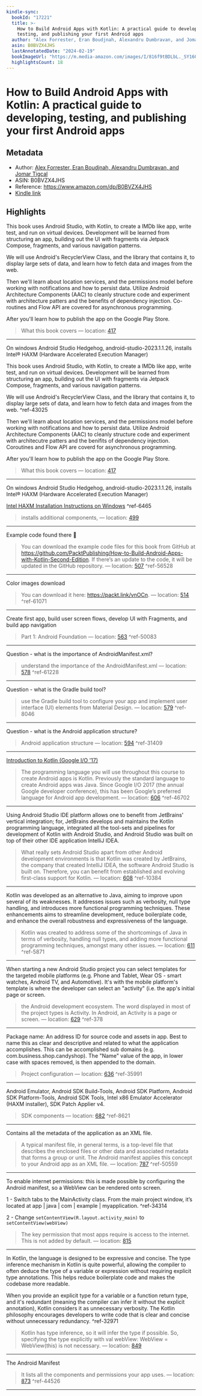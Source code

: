 ```yaml
---
kindle-sync:
  bookId: "17221"
  title: >-
    How to Build Android Apps with Kotlin: A practical guide to developing,
    testing, and publishing your first Android apps
  author: "Alex Forrester, Eran Boudjnah, Alexandru Dumbravan, and Jomar Tigcal"
  asin: B0BVZX4JHS
  lastAnnotatedDate: "2024-02-19"
  bookImageUrl: "https://m.media-amazon.com/images/I/816f9tBDLbL._SY160.jpg"
  highlightsCount: 18
---
```


# How to Build Android Apps with Kotlin: A practical guide to developing, testing, and publishing your first Android apps

## Metadata

- Author: [Alex Forrester, Eran Boudjnah, Alexandru Dumbravan, and Jomar Tigcal](https://www.amazon.comundefined)
- ASIN: B0BVZX4JHS
- Reference: <https://www.amazon.com/dp/B0BVZX4JHS>
- [Kindle link](kindle://book?action=open&asin=B0BVZX4JHS)

## Highlights

This book uses Android Studio, with Kotlin, to create a IMDb like app, write test, and run on virtual devices. Development will be learned from structuring an app, building out the UI with fragments via Jetpack Compose, fragments, and various navigation patterns.

We will use Android's RecyclerView Class, and the library that contains it, to display large sets of data, and learn how to fetch data and images from the web.

Then we'll learn about location services, and the permissions model before working with notifications and how to persist data. Utilize Android Architecture Components (AAC) to cleanly structure code and experiment with architecture patters and the benefits of dependency injection. Co-routines and Flow API are covered for asynchronous programming.

After you'll learn how to publish the app on the Google Play Store.

> What this book covers — location: [417](kindle://book?action=open&asin=B0BVZX4JHS&location=417)

---

On windows Android Studio Hedgehog, android-studio-2023.1.1.26, installs Intel® HAXM (Hardware Accelerated Execution Manager)

This book uses Android Studio, with Kotlin, to create a IMDb like app, write test, and run on virtual devices. Development will be learned from structuring an app, building out the UI with fragments via Jetpack Compose, fragments, and various navigation patterns.

We will use Android's RecyclerView Class, and the library that contains it, to display large sets of data, and learn how to fetch data and images from the web. ^ref-43025

Then we'll learn about location services, and the permissions model before working with notifications and how to persist data. Utilize Android Architecture Components (AAC) to cleanly structure code and experiment with architecutre patters and the benifits of dependency injection. Coroutines and Flow API are coverd for asynchronous programming.

After you'll learn how to publish the app on the Google Play Store.

> What this book covers — location: [417](kindle://book?action=open&asin=B0BVZX4JHS&location=417)

---

On windows Android Studio Hedgehog, android-studio-2023.1.1.26, installs Intel® HAXM (Hardware Accelerated Execution Manager)

[Intel HAXM Installation Instructions on Windows](https://github.com/intel/haxm/wiki/Installation-Instructions-on-Windows) ^ref-6465

> installs additional components, — location: [499](kindle://book?action=open&asin=B0BVZX4JHS&location=499)

---

Example code found there 🙂

> You can download the example code files for this book from GitHub at <https://github.com/PacktPublishing/How-to-Build-Android-Apps-with-Kotlin-Second-Edition>. If there’s an update to the code, it will be updated in the GitHub repository. — location: [507](kindle://book?action=open&asin=B0BVZX4JHS&location=507) ^ref-56528

---

Color images download

> You can download it here: <https://packt.link/vnOCn>. — location: [514](kindle://book?action=open&asin=B0BVZX4JHS&location=514) ^ref-61071

---

Create first app, build user screen flows, develop UI with Fragments, and build app navigation

> Part 1: Android Foundation — location: [563](kindle://book?action=open&asin=B0BVZX4JHS&location=563) ^ref-50083

---

Question - what is the importance of AndroidManifest.xml?

> understand the importance of the AndroidManifest.xml — location: [578](kindle://book?action=open&asin=B0BVZX4JHS&location=578) ^ref-61228

---

Question - what is the Gradle build tool?

> use the Gradle build tool to configure your app and implement user interface (UI) elements from Material Design. — location: [579](kindle://book?action=open&asin=B0BVZX4JHS&location=579) ^ref-8046

---

Question - what is the Android application structure?

> Android application structure — location: [594](kindle://book?action=open&asin=B0BVZX4JHS&location=594) ^ref-31409

---

[Introduction to Kotlin (Google I/O '17)](https://www.youtube.com/watch?v=X1RVYt2QKQE&ab_channel=AndroidDevelopers)

> The programming language you will use throughout this course to create Android apps is Kotlin. Previously the standard language to create Android apps was Java. Since Google I/O 2017 (the annual Google developer conference), this has been Google’s preferred language for Android app development. — location: [606](kindle://book?action=open&asin=B0BVZX4JHS&location=606) ^ref-46702

---

Using Android Studio IDE platform allows one to benefit from JetBrains' vertical integration; for, JetBrains develops and maintains the Kotlin programming language, integrated all the tool-sets and pipelines for development of Kotlin with Android Studio, and Android Studio was built on top of their other IDE application IntelliJ IDEA.

> What really sets Android Studio apart from other Android development environments is that Kotlin was created by JetBrains, the company that created IntelliJ IDEA, the software Android Studio is built on. Therefore, you can benefit from established and evolving first-class support for Kotlin. — location: [608](kindle://book?action=open&asin=B0BVZX4JHS&location=608) ^ref-10384

---

Kotlin was developed as an alternative to Java, aiming to improve upon several of its weaknesses. It addresses issues such as verbosity, null type handling, and introduces more functional programming techniques. These enhancements aims to streamline development, reduce boilerplate code, and enhance the overall robustness and expressiveness of the language.

> Kotlin was created to address some of the shortcomings of Java in terms of verbosity, handling null types, and adding more functional programming techniques, amongst many other issues. — location: [611](kindle://book?action=open&asin=B0BVZX4JHS&location=611) ^ref-5871

---

When starting a new Android Studio project you can select templates for the targeted mobile platforms (e.g. Phone and Tablet, Wear OS - smart watches, Android TV, and Automotive). It's with the mobile platform's template is where the developer can select an "activity" (i.e. the app's initial page or screen.

> the Android development ecosystem. The word displayed in most of the project types is Activity. In Android, an Activity is a page or screen. — location: [629](kindle://book?action=open&asin=B0BVZX4JHS&location=629) ^ref-378

---

Package name: An address ID for source code and assets in app. Best to name this as clear and descriptive and related to what the application accomplishes. This can be accomplished sub domains (e.g. com.business.shop.candyshop). The "Name" value of the app, in lower case with spaces removed, is then appended to the domain.

> Project configuration — location: [636](kindle://book?action=open&asin=B0BVZX4JHS&location=636) ^ref-35991

---

Android Emulator, Android SDK Build-Tools, Android SDK Platform, Android SDK Platform-Tools, Android SDK Tools, Intel x86 Emulator Accelerator (HAXM installer), SDK Patch Applier v4.

> SDK components — location: [682](kindle://book?action=open&asin=B0BVZX4JHS&location=682) ^ref-8621

---

Contains all the metadata of the application as an XML file.

> A typical manifest file, in general terms, is a top-level file that describes the enclosed files or other data and associated metadata that forms a group or unit. The Android manifest applies this concept to your Android app as an XML file. — location: [787](kindle://book?action=open&asin=B0BVZX4JHS&location=787) ^ref-50559

---

To enable internet permissions: this is made possible by configuring the Android manifest, so a WebView can be rendered onto screen.

1 - Switch tabs to the MainActivity class. From the main project window, it’s located at app | java | com | example | myapplication. ^ref-34314

2 - Change `setContentView(R.layout.activity_main)` to `setContentView(webView)`

> The key permission that most apps require is access to the internet. This is not added by default. — location: [815](kindle://book?action=open&asin=B0BVZX4JHS&location=815)

---

In Kotlin, the language is designed to be expressive and concise. The type inference mechanism in Kotlin is quite powerful, allowing the compiler to often deduce the type of a variable or expression without requiring explicit type annotations. This helps reduce boilerplate code and makes the codebase more readable.

When you provide an explicit type for a variable or a function return type, and it's redundant (meaning the compiler can infer it without the explicit annotation), Kotlin considers it as unnecessary verbosity. The Kotlin philosophy encourages developers to write code that is clear and concise without unnecessary redundancy. ^ref-32971

> Kotlin has type inference, so it will infer the type if possible. So, specifying the type explicitly with val webView: WebView = WebView(this) is not necessary. — location: [849](kindle://book?action=open&asin=B0BVZX4JHS&location=849)

---

The Android Manifest

> It lists all the components and permissions your app uses. — location: [873](kindle://book?action=open&asin=B0BVZX4JHS&location=873) ^ref-44526

---
